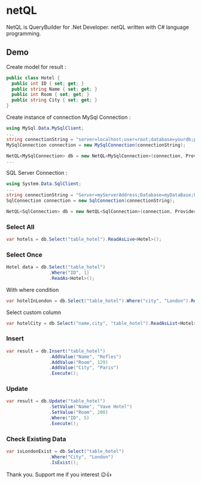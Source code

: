 # netQL

NetQL is QueryBuilder for .Net Developer.
netQL written with C# language programming.

## Demo
Create model for result :
``` C#
public class Hotel {
  public int ID { set; get; }
  public string Name { set; get; }
  public int Room { set; get; }
  public string City { set; get; }
}
```
Create instance of connection
MySql Connection :
``` C#
using MySql.Data.MySqlClient;
...
string connectionString = "server=localhost;user=root;database=yourdb;port=3306;password=yourpw";
MySqlConnection connection = new MySqlConnection(connectionString);

NetQL<MySqlConnection> db = new NetQL<MySqlConnection>(connection, Provider.MySql);
...

```
SQL Server Connection :
``` C#
using System.Data.SqlClient;
...
string connectionString = "Server=myServerAddress;Database=myDataBase;User Id=myUsername;Password=myPassword;";
SqlConnection connection = new SqlConnection(connectionString);

NetQL<SqlConnection> db = new NetQL<SqlConnection>(connection, Provider.SqlServer);
```

### Select All
``` C#
var hotels = db.Select("table_hotel").ReadAsLive<Hotel>();
```
### Select Once
``` C#
Hotel data = db.Select("table_hotel")
                .Where("ID", 1)
                .ReadAs<Hotel>();
```
With where condition
``` C#
var hotelInLondon = db.Select("table_hotel").Where("city", "London").ReadAsList<Hotel>();
```
Select custom column
``` C#
var hotelCity = db.Select("name,city", "table_hotel").ReadAsList<Hotel>();
```

### Insert
``` C#
var result = db.Insert("table_hotel")
                .AddValue("Name", "Refles")
                .AddValue("Room", 129)
                .AddValue("City", "Paris")
                .Execute();
```
### Update
``` C#
var result = db.Update("table_hotel")
                .SetValue("Name", "Vave Hotel")
                .SetValue("Room", 200)
                .Where("ID", 5)
                .Execute();
```
### Check Existing Data
``` C#
var isLondonExist = db.Select("table_hotel")
                .Where("City", "London")
                .IsExist();
```

Thank you. Support me if you interest 😉👍
